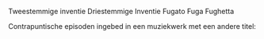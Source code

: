 Tweestemmige inventie
Driestemmige Inventie
Fugato
Fuga
Fughetta

Contrapuntische episoden ingebed in een muziekwerk met een andere titel:


